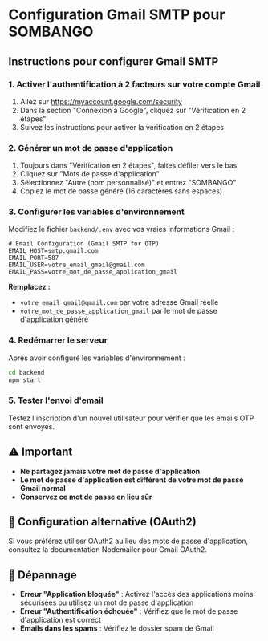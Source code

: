 # Configuration Gmail SMTP pour SOMBANGO

## Instructions pour configurer Gmail SMTP

### 1. Activer l'authentification à 2 facteurs sur votre compte Gmail
1. Allez sur https://myaccount.google.com/security
2. Dans la section "Connexion à Google", cliquez sur "Vérification en 2 étapes"
3. Suivez les instructions pour activer la vérification en 2 étapes

### 2. Générer un mot de passe d'application
1. Toujours dans "Vérification en 2 étapes", faites défiler vers le bas
2. Cliquez sur "Mots de passe d'application"
3. Sélectionnez "Autre (nom personnalisé)" et entrez "SOMBANGO"
4. Copiez le mot de passe généré (16 caractères sans espaces)

### 3. Configurer les variables d'environnement
Modifiez le fichier `backend/.env` avec vos vraies informations Gmail :

```env
# Email Configuration (Gmail SMTP for OTP)
EMAIL_HOST=smtp.gmail.com
EMAIL_PORT=587
EMAIL_USER=votre_email_gmail@gmail.com
EMAIL_PASS=votre_mot_de_passe_application_gmail
```

**Remplacez :**
- `votre_email_gmail@gmail.com` par votre adresse Gmail réelle
- `votre_mot_de_passe_application_gmail` par le mot de passe d'application généré

### 4. Redémarrer le serveur
Après avoir configuré les variables d'environnement :
```bash
cd backend
npm start
```

### 5. Tester l'envoi d'email
Testez l'inscription d'un nouvel utilisateur pour vérifier que les emails OTP sont envoyés.

## ⚠️ Important
- **Ne partagez jamais votre mot de passe d'application**
- **Le mot de passe d'application est différent de votre mot de passe Gmail normal**
- **Conservez ce mot de passe en lieu sûr**

## 🔧 Configuration alternative (OAuth2)
Si vous préférez utiliser OAuth2 au lieu des mots de passe d'application, consultez la documentation Nodemailer pour Gmail OAuth2.

## 📧 Dépannage
- **Erreur "Application bloquée"** : Activez l'accès des applications moins sécurisées ou utilisez un mot de passe d'application
- **Erreur "Authentification échouée"** : Vérifiez que le mot de passe d'application est correct
- **Emails dans les spams** : Vérifiez le dossier spam de Gmail